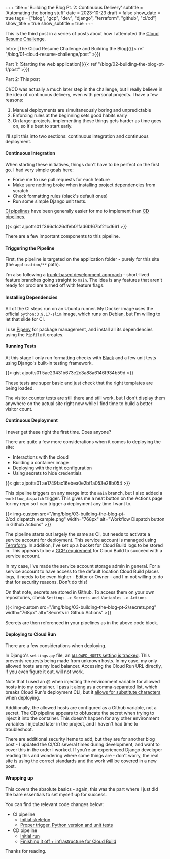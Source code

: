 +++
title = 'Building the Blog Pt. 2: Continuous Delivery'
subtitle = 'Automating the boring stuff'
date = 2023-10-23
draft = false
show_date = true
tags = ["blog", "gcp", "dev", "django", "terraform", "github", "ci/cd"]
show_title = true
show_subtitle = true
+++

This is the third post in a series of posts about how I attempted the [Cloud Resume Challenge](https://cloudresumechallenge.dev/).

Intro: [The Cloud Resume Challenge and Building the Blog]({{< ref "/blog/01-cloud-resume-challenge/post" >}})

Part 1: [Starting the web application]({{< ref "/blog/02-building-the-blog-pt-1/post" >}})

Part 2: This post

CI/CD was actually a much later step in the challenge, but I really believe in the idea of continuous delivery, even with personal projects. I have a few reasons:

1. Manual deployments are simultaneously boring and unpredictable
2. Enforcing rules at the beginning sets good habits early
3. On larger projects, implementing these things gets harder as time goes on, so it's best to start early.

I'll split this into two sections: continuous integration and continuous deployment.

#### Continuous Integration

When starting these initiatives, things don't have to be perfect on the first go. I had very simple goals here:

* Force me to use pull requests for each feature
* Make sure nothing broke when installing project dependencies from scratch
* Check formatting rules (black's default ones)
* Run some simple Django unit tests.

[CI pipelines](https://en.wikipedia.org/wiki/Continuous_integration) have been generally easier for me to implement than [CD pipelines](https://en.wikipedia.org/wiki/Continuous_deployment).

{{< gist ajpotts01 f366c1c26dfeb01fad6b167bf21cd661 >}}

There are a few important components to this pipeline.

#### Triggering the Pipeline

First, the pipeline is targeted on the application folder - purely for this site (the `application/**` path).

I'm also following a [trunk-based development approach](https://www.atlassian.com/continuous-delivery/continuous-integration/trunk-based-development) - short-lived feature branches going straight to `main`. The idea is any features that aren't ready for prod are turned off with feature flags.

#### Installing Dependencies

All of the CI steps run on an Ubuntu runner. My Docker image uses the official `python:3.9.17-slim` image, which runs on Debian, but I'm willing to let that slide for CI.

I use [Pipenv](https://pipenv.pypa.io/en/latest/) for package management, and install all its dependencies using the `Pipfile` it creates.

#### Running Tests

At this stage I only run formatting checks with [Black](https://black.readthedocs.io/en/stable/) and a few unit tests using Django's built-in testing framework.

{{< gist ajpotts01 5ae23431b673e2c3a88a6146f934b59d >}}

These tests are super basic and just check that the right templates are being loaded.

The visitor counter tests are still there and still work, but I don't display them anywhere on the actual site right now while I find time to build a better visitor count.

#### Continuous Deployment

I never get these right the first time. Does anyone?

There are quite a few more considerations when it comes to deploying the site:

* Interactions with the cloud
* Building a container image
* Deploying with the right configuration
* Using secrets to hide credentials

{{< gist ajpotts01 ae1749fac16ebea0e2bf1a053e28b054 >}}

This pipeline triggers on any merge into the `main` branch, but I also added a `workflow_dispatch` trigger. This gives me a neat button on the Actions page for my repo so I can trigger a deployment any time I want to.

{{< img-custom src="/img/blog/03-building-the-blog-pt-2/cd_dispatch_example.png" width="768px" alt="Workflow Dispatch button in Github Actions" >}}

The pipeline starts out largely the same as CI, but needs to activate a service account for deployment. This service account is managed using [Terraform](https://registry.terraform.io/providers/hashicorp/google/latest/docs/resources/google_service_account). In addition, I've set up a bucket for Cloud Build logs to be stored in. This appears to be a [GCP requirement](https://cloud.google.com/build/docs/securing-builds/store-manage-build-logs#store-custom-bucket) for Cloud Build to succeed with a service account.

In my case, I've made the service account storage admin in general. For a service account to have access to the default location Cloud Build places logs, it needs to be even higher - Editor or Owner - and I'm not willing to do that for security reasons. Don't do this!

On that note, secrets are stored in Github. To access them on your own repositories, check `Settings -> Secrets and Variables -> Actions`

{{< img-custom src="/img/blog/03-building-the-blog-pt-2/secrets.png" width="768px" alt="Secrets in Github Actions" >}}

Secrets are then referenced in your pipelines as in the above code block.

#### Deploying to Cloud Run

There are a few considerations when deploying.

In Django's `settings.py` file, an [`ALLOWED_HOSTS` setting is tracked](https://docs.djangoproject.com/en/4.2/ref/settings/#allowed-hosts). This prevents requests being made from unknown hosts. In my case, my only allowed hosts are my load balancer. Accessing the Cloud Run URL directly, if you even figure it out, will not work.

Note that I used an @ when injecting the environment variable for allowed hosts into my container. I pass it along as a comma-separated list, which breaks Cloud Run's deployment CLI, but it [allows for substitute characters](https://cloud.google.com/run/docs/configuring/services/environment-variables#escaping) when deploying.

Additionally, the allowed hosts are configured as a Github variable, not a secret. The CD pipeline appears to obfuscate the secret when trying to inject it into the container. This doesn't happen for any other environment variables I injected later in the project, and I haven't had time to troubleshoot.

There are additional security items to add, but they are for another blog post - I updated the CI/CD several times during development, and want to cover this in the order I worked. If you're an experienced Django developer reading this and wondering where some things are - don't worry, the real site is using the correct standards and the work will be covered in a new post.

#### Wrapping up

This covers the absolute basics - again, this was the part where I just did the bare essentials to set myself up for success.

You can find the relevant code changes below:

* CI pipeline
  * [Initial skeleton](https://github.com/ajpotts01/ajp-cloud-resume/pull/17)
  * [Proper trigger, Python version and unit tests](https://github.com/ajpotts01/ajp-cloud-resume/pull/18)
* CD pipeline
  * [Initial run](https://github.com/ajpotts01/ajp-cloud-resume/pull/19)
  * [Finishing it off + infrastructure for Cloud Build](https://github.com/ajpotts01/ajp-cloud-resume/pull/21)

Thanks for reading.